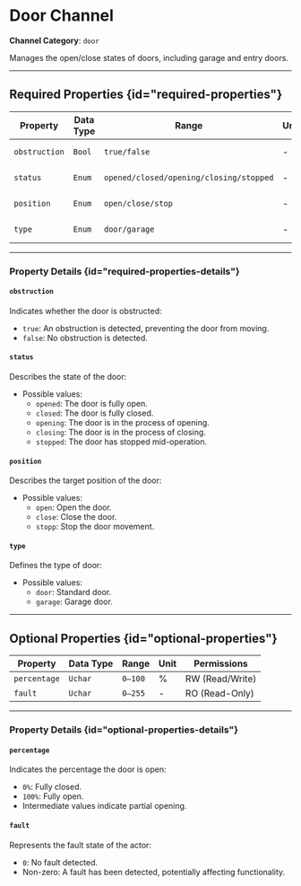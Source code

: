 # Door Channel

**Channel Category**: `door`

Manages the open/close states of doors, including garage and entry doors.

---

## Required Properties {id="required-properties"}

| **Property**  | **Data Type** | **Range**                               | **Unit** | **Permissions** |
|---------------|---------------|-----------------------------------------|----------|-----------------|
| `obstruction` | `Bool`        | `true/false`                            | -        | RO (Read-Only)  |
| `status`      | `Enum`        | `opened/closed/opening/closing/stopped` | -        | RO (Read-Only)  |
| `position`    | `Enum`        | `open/close/stop`                       | -        | RW (Read/Write) |
| `type`        | `Enum`        | `door/garage`                           | -        | RO (Read-Only)  |

---

### Property Details {id="required-properties-details"}

#### `obstruction`

Indicates whether the door is obstructed:

- `true`: An obstruction is detected, preventing the door from moving.
- `false`: No obstruction is detected.

#### `status`

Describes the state of the door:

- Possible values:
    - `opened`: The door is fully open.
    - `closed`: The door is fully closed.
    - `opening`: The door is in the process of opening.
    - `closing`: The door is in the process of closing.
    - `stopped`: The door has stopped mid-operation.

#### `position`

Describes the target position of the door:

- Possible values:
    - `open`: Open the door.
    - `close`: Close the door.
    - `stopp`: Stop the door movement.

#### `type`

Defines the type of door:

- Possible values:
  - `door`: Standard door.
  - `garage`: Garage door.

---

## Optional Properties {id="optional-properties"}

| **Property**  | **Data Type** | **Range** | **Unit** | **Permissions** |
|---------------|---------------|-----------|----------|-----------------|
| `percentage`  | `Uchar `      | `0–100`   | %        | RW (Read/Write) |
| `fault`       | `Uchar`       | `0–255`   | -        | RO (Read-Only)  |

---

### Property Details {id="optional-properties-details"}

#### `percentage`

Indicates the percentage the door is open:

- `0%`: Fully closed.
- `100%`: Fully open.
- Intermediate values indicate partial opening.

#### `fault`

Represents the fault state of the actor:

- `0`: No fault detected.
- Non-zero: A fault has been detected, potentially affecting functionality.
